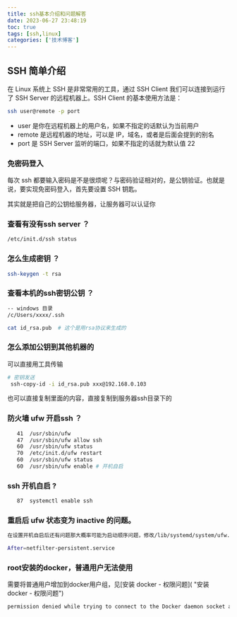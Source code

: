 ```yaml
---
title: ssh基本介绍和问题解答
date: 2023-06-27 23:48:19
toc: true
tags: [ssh,linux] 
categories: ['技术博客']
---
```


## SSH 简单介绍
在 Linux 系统上 SSH 是非常常用的工具，通过 SSH Client 我们可以连接到运行了 SSH Server 的远程机器上。SSH Client 的基本使用方法是：

```bash
ssh user@remote -p port
```

+ user 是你在远程机器上的用户名，如果不指定的话默认为当前用户
+ remote 是远程机器的地址，可以是 IP，域名，或者是后面会提到的别名
+ port 是 SSH Server 监听的端口，如果不指定的话就为默认值 22


### 免密码登入
每次 ssh 都要输入密码是不是很烦呢？与密码验证相对的，是公钥验证。也就是说，要实现免密码登入，首先要设置 SSH 钥匙。

其实就是把自己的公钥给服务器，让服务器可以认证你


### 查看有没有ssh server ？
```bash
/etc/init.d/ssh status
```

### 怎么生成密钥 ？

```bash
ssh-keygen -t rsa 
```

### 查看本机的ssh密钥公钥 ？

```bash
-- windows 目录
/c/Users/xxxx/.ssh

cat id_rsa.pub  # 这个是用rsa协议来生成的
```

### 怎么添加公钥到其他机器的
可以直接用工具传输
```bash
# 密钥发送
 ssh-copy-id -i id_rsa.pub xxx@192.168.0.103

```
也可以直接复制里面的内容，直接复制到服务器ssh目录下的

### 防火墙 ufw 开启ssh ？
```bash
   41  /usr/sbin/ufw
   47  /usr/sbin/ufw allow ssh
   60  /usr/sbin/ufw status
   70  /etc/init.d/ufw restart
   60  /usr/sbin/ufw status
   60  /usr/sbin/ufw enable # 开机自启

```
### ssh 开机自启 ?
```bash
   87  systemctl enable ssh
```
### 重启后 ufw 状态变为 inactive 的问题。
```bash
在设置开机自启后还有问题那大概率可能为启动顺序问题，修改/lib/systemd/system/ufw.service文件，在[Unit]中加入After=netfilter-persistent.service即可。

After=netfilter-persistent.service

```
### root安装的docker，普通用户无法使用  
需要将普通用户增加到docker用户组，见[安装 docker - 权限问题]( "安装 docker - 权限问题")

```bash
permission denied while trying to connect to the Docker daemon socket at unix:///var/run/docker.sock: Get "http://%2Fvar%2Frun%2Fdocker.sock/v1.24/containers/json": dial unix /var/run/docker.sock: connect: permission denied
```

